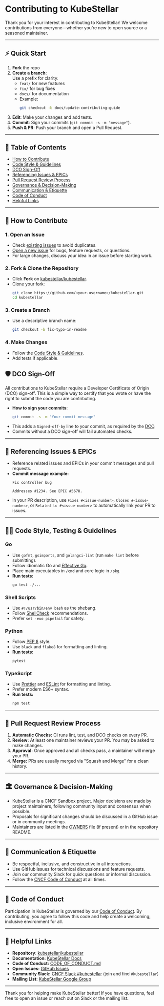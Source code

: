 # Contributing to KubeStellar

Thank you for your interest in contributing to KubeStellar! We welcome contributions from everyone—whether you’re new to open source or a seasoned maintainer.

---

## ⚡ Quick Start

1. **Fork** the repo
2. **Create a branch:**<br>
   Use a prefix for clarity:
   - `feat/` for new features
   - `fix/` for bug fixes
   - `docs/` for documentation
   - Example:
     ```sh
     git checkout -b docs/update-contributing-guide
     ```
3. **Edit**: Make your changes and add tests.
4. **Commit**: Sign your commits (`git commit -s -m "message"`).
5. **Push & PR**: Push your branch and open a Pull Request.

---

## 📑 Table of Contents
- [How to Contribute](#-how-to-contribute)
- [Code Style & Guidelines](#-code-style--guidelines)
- [DCO Sign-Off](#dco-sign-off)
- [Referencing Issues & EPICs](#referencing-issues--epics)
- [Pull Request Review Process](#-pull-request-review-process)
- [Governance & Decision-Making](#-governance--decision-making)
- [Communication & Etiquette](#-communication--etiquette)
- [Code of Conduct](#-code-of-conduct)
- [Helpful Links](#-helpful-links)

---

## 🚀 How to Contribute

### 1. Open an Issue
- Check [existing issues](https://github.com/kubestellar/kubestellar/issues) to avoid duplicates.
- [Open a new issue](https://github.com/kubestellar/kubestellar/issues/new/choose) for bugs, feature requests, or questions.
- For large changes, discuss your idea in an issue before starting work.

### 2. Fork & Clone the Repository
- Click **Fork** on [kubestellar/kubestellar](https://github.com/kubestellar/kubestellar).
- Clone your fork:
  ```sh
  git clone https://github.com/<your-username>/kubestellar.git
  cd kubestellar
  ```

### 3. Create a Branch
- Use a descriptive branch name:
  ```sh
  git checkout -b fix-typo-in-readme
  ```

### 4. Make Changes
- Follow the [Code Style & Guidelines](#code-style--guidelines).
- Add tests if applicable.

## 🛡️ DCO Sign-Off

All contributions to KubeStellar require a Developer Certificate of Origin (DCO) sign-off. This is a simple way to certify that you wrote or have the right to submit the code you are contributing.

- **How to sign your commits:**
  ```sh
  git commit -s -m "Your commit message"
  ```
- This adds a `Signed-off-by` line to your commit, as required by the [DCO](https://developercertificate.org/).
- Commits without a DCO sign-off will fail automated checks.

---

## 🔗 Referencing Issues & EPICs

- Reference related issues and EPICs in your commit messages and pull requests.
- **Commit message example:**
  ```
  Fix controller bug

  Addresses #1234. See EPIC #5678.
  ```
- In your PR description, use `Fixes #<issue-number>`, `Closes #<issue-number>`, or `Related to #<issue-number>` to automatically link your PR to issues.

---

## 🧑‍💻 Code Style, Testing & Guidelines

### Go
- Use `gofmt`, `goimports`, and `golangci-lint` (run `make lint` before submitting).
- Follow idiomatic Go and [Effective Go](https://go.dev/doc/effective_go).
- Place main executables in `/cmd` and core logic in `/pkg`.
- **Run tests:**
  ```sh
  go test ./...
  ```

### Shell Scripts
- Use `#!/usr/bin/env bash` as the shebang.
- Follow [ShellCheck](https://www.shellcheck.net/) recommendations.
- Prefer `set -euo pipefail` for safety.

### Python
- Follow [PEP 8](https://peps.python.org/pep-0008/) style.
- Use `black` and `flake8` for formatting and linting.
- **Run tests:**
  ```sh
  pytest
  ```

### TypeScript
- Use [Prettier](https://prettier.io/) and [ESLint](https://eslint.org/) for formatting and linting.
- Prefer modern ES6+ syntax.
- **Run tests:**
  ```sh
  npm test
  ```

---

## 🚦 Pull Request Review Process

1. **Automatic Checks:** CI runs lint, test, and DCO checks on every PR.
2. **Review:** At least one maintainer reviews your PR. You may be asked to make changes.
3. **Approval:** Once approved and all checks pass, a maintainer will merge your PR.
4. **Merge:** PRs are usually merged via "Squash and Merge" for a clean history.

---

## 🏛️ Governance & Decision-Making

- KubeStellar is a CNCF Sandbox project. Major decisions are made by project maintainers, following community input and consensus when possible.
- Proposals for significant changes should be discussed in a GitHub issue or in community meetings.
- Maintainers are listed in the [OWNERS](OWNERS) file (if present) or in the repository README.

---

## 🤝 Communication & Etiquette

- Be respectful, inclusive, and constructive in all interactions.
- Use GitHub issues for technical discussions and feature requests.
- Join our community Slack for quick questions or informal discussion.
- Follow the [CNCF Code of Conduct](https://github.com/cncf/foundation/blob/main/code-of-conduct.md) at all times.

---

## 📜 Code of Conduct

Participation in KubeStellar is governed by our [Code of Conduct](./CODE_OF_CONDUCT.md). By contributing, you agree to follow this code and help create a welcoming, inclusive environment for all.

---

## 🔗 Helpful Links

- **Repository:** [kubestellar/kubestellar](https://github.com/kubestellar/kubestellar)
- **Documentation:** [KubeStellar Docs](https://kubestellar.io/docs/)
- **Code of Conduct:** [CODE_OF_CONDUCT.md](./CODE_OF_CONDUCT.md)
- **Open Issues:** [GitHub Issues](https://github.com/kubestellar/kubestellar/issues)
- **Community Slack:** [CNCF Slack #kubestellar](https://slack.cncf.io/) (join and find `#kubestellar`)
- **Mailing List:** [KubeStellar Google Group](https://groups.google.com/g/kubestellar)

---

Thank you for helping make KubeStellar better! If you have questions, feel free to open an issue or reach out on Slack or the mailing list.